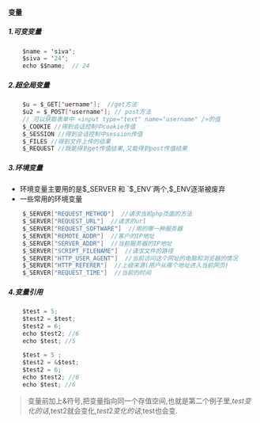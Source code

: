 ﻿#### 变量

##### 1.可变变量
```java
	$name = 'siva';
	$siva = '24';
	echo $$name;  // 24
```

##### 2.超全局变量
```java
	$u = $_GET['uername'];  //get方法
	$u2 = $_POST['username']; // post方法
	// 可以获取表单中 <input type="text" name="username" />的值
	$_COOKIE //得到会话控制中cookie传值
	$_SESSION //得到会话控制中session传值
	$_FILES //得到文件上传的结果
	$_REQUEST //既能得到get传值结果,又能得到post传值结果
```

##### 3.环境变量
*  环境变量主要用的是$_SERVER 和 `$_ENV`两个,$_ENV逐渐被废弃
* 一些常用的环境变量

```java
	$_SERVER["REQUEST_METHOD"]  //请求当前php页面的方法
	$_SERVER["REQUEST_URL"]  //请求的url
	$_SERVER["REQUEST_SOFTWARE"]  //用的哪一种服务器
	$_SERVER["REMOTE_ADDR"]  //客户的IP地址
	$_SERVER["SERVER_ADDR"]  //当前服务器的IP地址
	$_SERVER["SCRIPT_FILENAME"]  //请求文件的路径
	$_SERVER["HTTP_USER_AGENT"]  //当前访问这个网址的电脑和浏览器的情况
	$_SERVER["HTTP_REFERER"]  //上级来源(用户从哪个地址进入当前网页)
	$_SERVER["REQUEST_TIME"]  //当前的时间
```

##### 4.变量引用
```java
	$test = 5;
	$test2 = $test;
	$test2 = 6;
	echo $test2; //6
	echo $test; //5
```

```java
	$test = 5 ;
	$test2 = &$test;
	$test2 = 6;
	echo $test2; //6
	echo $test; //6
```
> 变量前加上&符号,把变量指向同一个存值空间,也就是第二个例子里,$test变化的话,$test2就会变化,$test2变化的话,$test也会变.

